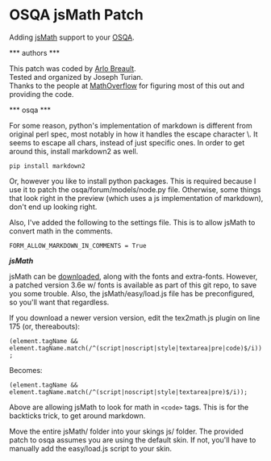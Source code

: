 OSQA jsMath Patch
=================

Adding [jsMath](http://www.math.union.edu/~dpvc/jsMath/) support to your [OSQA](http://www.osqa.net/).

  
*** authors ***

This patch was coded by [Arlo Breault](http://thoughtherder.com/).  
Tested and organized by Joseph Turian.  
Thanks to the people at [MathOverflow](http://mathoverflow.net/) for figuring most of this out and providing the code.  

  
*** osqa ***

For some reason, python's implementation of markdown is different from original perl spec,
most notably in how it handles the escape character \\. It seems to escape all chars, instead
of just specific ones. In order to get around this, install markdown2 as well.

`pip install markdown2`

Or, however you like to install python packages.
This is required because I use it to patch the osqa/forum/models/node.py file.
Otherwise, some things that look right in the preview (which uses a js implementation of markdown),
don't end up looking right.

Also, I've added the following to the settings file. This is to allow jsMath to convert math in the comments.

`FORM_ALLOW_MARKDOWN_IN_COMMENTS = True`  

  
***jsMath***

jsMath can be [downloaded](http://sourceforge.net/projects/jsmath/files/), along with the fonts and extra-fonts.
However, a patched version 3.6e w/ fonts is available as part of this git repo, to save you some trouble.
Also, the jsMath/easy/load.js file has be preconfigured, so you'll want that regardless.

If you download a newer version  version, edit the tex2math.js plugin on line 175 (or, thereabouts):

`(element.tagName && element.tagName.match(/^(script|noscript|style|textarea|pre|code)$/i));`

Becomes:

`(element.tagName && element.tagName.match(/^(script|noscript|style|textarea|pre)$/i));`

Above are allowing jsMath to look for math in `<code>` tags.
This is for the backticks trick, to get around markdown.

Move the entire jsMath/ folder into your skings js/ folder.
The provided patch to osqa assumes you are using the default skin.
If not, you'll have to manually add the easy/load.js script to your skin.